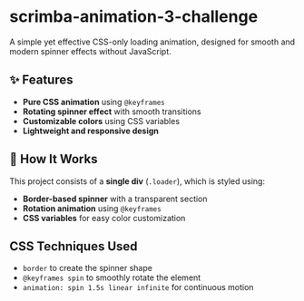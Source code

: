 # scrimba-animation-3-challenge
A simple yet effective CSS-only loading animation, designed for smooth and modern spinner effects without JavaScript.
<h2>✨ Features</h2>
<ul>
  <li>
    <strong>Pure CSS animation</strong> using <code>@keyframes</code>
  </li>
  <li>
    <strong>Rotating spinner effect</strong> with smooth transitions
  </li>
  <li>
    <strong>Customizable colors</strong> using CSS variables
  </li>
  <li>
    <strong>Lightweight and responsive design</strong>
  </li>
</ul>
<h2>🔧 How It Works</h2>
<p>
  This project consists of a <strong>single div</strong> (<code>.loader</code>), which is styled using:
</p>
<ul>
  <li>
    <strong>Border-based spinner</strong> with a transparent section
  </li>
  <li>
    <strong>Rotation animation</strong> using <code>@keyframes</code>
  </li>
  <li>
    <strong>CSS variables</strong> for easy color customization
  </li>
</ul>
<h2>CSS Techniques Used</h2>
<ul>
  <li>
    <code>border</code> to create the spinner shape
  </li>
  <li>
    <code>@keyframes spin</code> to smoothly rotate the element
  </li>
  <li>
    <code>animation: spin 1.5s linear infinite</code> for continuous motion
  </li>
</ul>
